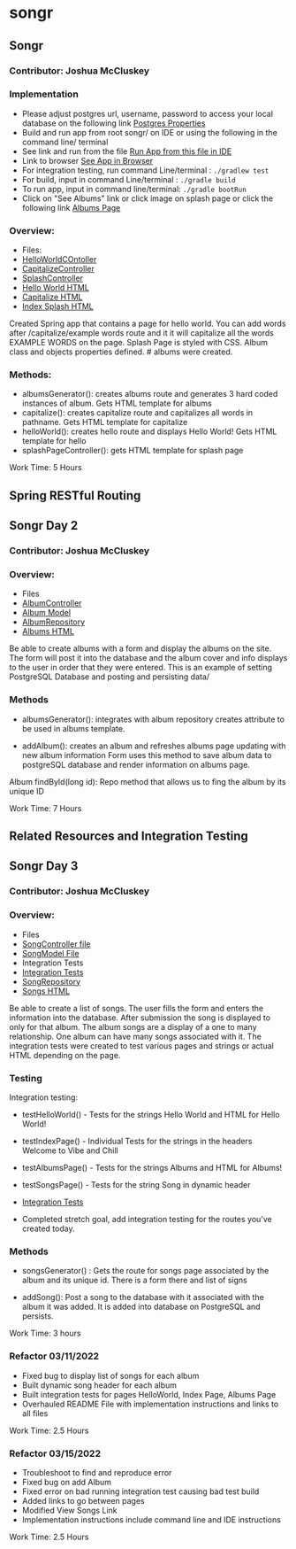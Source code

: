 # songr

## Songr

### Contributor: Joshua McCluskey

### Implementation

- Please adjust postgres url, username, password to access your local database on the following link [Postgres Properties](src/main/resources/application.properties)
- Build and run app from root songr/ on IDE or using the following in the command line/ terminal
- See link and run from the file [Run App from this file in IDE](src/main/java/com/joshuamccluskey/songr/SongrApplication.java)
- Link to browser [See App in Browser](http://localhost:8080/)
- For integration testing, run command Line/terminal  : `./gradlew test`
- For build, input in command Line/terminal : `./gradle build`
- To run app, input in command line/terminal: `./gradle bootRun`
- Click on "See Albums" link or click image on splash page or click the following link [Albums Page](http://localhost:8080/albums)


### Overview:
- Files:
- [HelloWorldCOntoller](src/main/java/com/joshuamccluskey/songr/controller/HelloWorldController.java)
- [CapitalizeController](src/main/java/com/joshuamccluskey/songr/controller/CapitalizeController.java)
- [SplashController](src/main/java/com/joshuamccluskey/songr/controller/SplashController.java)
- [Hello World HTML](src/main/resources/templates/hello-world.html)
- [Capitalize HTML](src/main/resources/templates/capitalize-words.html)
- [Index Splash HTML](src/main/resources/templates/index.html)


Created Spring app that contains a page for hello world. You can add words after /capitalize/example words route and it 
it will capitalize all the words EXAMPLE WORDS on the page. Splash Page is styled with CSS. Album class and objects properties
defined. # albums were created.



### Methods:

- albumsGenerator(): creates albums route and generates 3 hard coded instances of album. Gets HTML template for albums
- capitalize(): creates capitalize route and capitalizes all words in pathname. Gets HTML template for capitalize
- helloWorld(): creates hello route and displays Hello World! Gets HTML template for hello
- splashPageController(): gets HTML template for splash page

Work Time: 5 Hours

## Spring RESTful Routing

## Songr Day 2

### Contributor: Joshua McCluskey

### Overview:

- Files
- [AlbumController](src/main/java/com/joshuamccluskey/songr/controller/AlbumController.java)
- [Album Model](src/main/java/com/joshuamccluskey/songr/model/Album.java)
- [AlbumRepository](src/main/java/com/joshuamccluskey/songr/repository/AlbumRepository.java)
- [Albums HTML](src/main/resources/templates/albums.html)


Be able to create albums with a form and display the albums on the site. The form will post it into the database and the album cover
and info displays to the user in order that they were entered. This is an example of setting PostgreSQL Database and 
posting and persisting data/


### Methods
- albumsGenerator(): integrates with album repository creates attribute
to be used in albums template.

- addAlbum(): creates an album and refreshes albums page updating with new album information 
Form uses this method to save album data to postgreSQL database and render information on albums page.

Album findById(long id): Repo method that allows us to fing the album by its unique ID

Work Time: 7 Hours

## Related Resources and Integration Testing

## Songr Day 3

### Contributor: Joshua McCluskey

### Overview:
- Files
- [SongController file](src/main/java/com/joshuamccluskey/songr/controller/SongController.java)
- [SongModel File](src/main/java/com/joshuamccluskey/songr/controller/SongController.java)
- Integration Tests
- [Integration Tests](src/test/java/com/joshuamccluskey/songr/SongrApplicationTests.java)
- [SongRepository](src/main/java/com/joshuamccluskey/songr/repository/SongRepository.java)
- [Songs HTML](src/main/resources/templates/songs.html)

Be able to create a list of songs. The user fills the form and enters the information into the database. After submission
the song is displayed to only for that album. The album songs are a display of a one to many relationship. One album can have many
songs associated with it. The integration tests were created to test various pages and strings or actual HTML depending on the page. 
 
### Testing

Integration testing: 

- testHelloWorld() - Tests for the strings Hello World and HTML for  Hello World!
- testIndexPage() - Individual Tests for the strings in the headers Welcome to Vibe and Chill
- testAlbumsPage() - Tests for the strings Albums and HTML for  Albums!
- testSongsPage() - Tests for the string Song in dynamic header

- [Integration Tests](src/test/java/com/joshuamccluskey/songr/SongrApplicationTests.java)



- Completed stretch goal, add integration testing for the routes you’ve created today.
 
### Methods

- songsGenerator() : Gets the route for songs page associated by the album and its unique id. There is a form there and list of signs

- addSong(): Post a song to the database with it associated with the album it was added. It is added into database on PostgreSQL and persists.

Work Time: 3 hours


### Refactor 03/11/2022

- Fixed bug to display list of  songs for each album
- Built dynamic song header for each album
- Built integration tests for pages HelloWorld, Index Page, Albums Page
- Overhauled README File with implementation instructions and links to all files

Work Time: 2.5 Hours

### Refactor 03/15/2022

- Troubleshoot to find and reproduce error
- Fixed bug on add Album
- Fixed error on bad running integration test causing bad test build
- Added links to go between pages
- Modified View Songs Link
- Implementation instructions include command line and IDE instructions

Work Time: 2.5 Hours